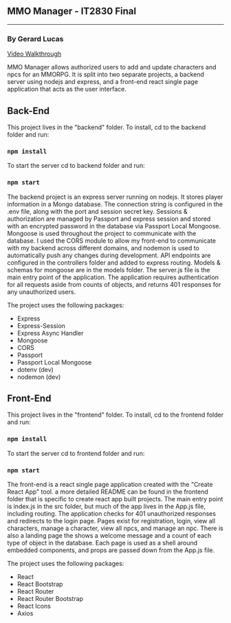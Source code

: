 ## **MMO Manager** - IT2830 Final
---
### By Gerard Lucas  

[Video Walkthrough](https://www.youtube.com/watch?v=F9ZlS_k0NhE)

MMO Manager allows authorized users to add and update characters and npcs for an MMORPG. It is split into two separate projects, a backend server using nodejs and express, and a front-end react single page application that acts as the user interface.  

## Back-End
This project lives in the "backend" folder. To install, cd to the backend folder and run:  

### `npm install`  


To start the server cd to backend folder and run:  

### `npm start`  
  
  
The backend project is an express server running on nodejs. It stores player information in a Mongo database. The connection string is configured
in the .env file, along with the port and session secret key. Sessions & authorization are managed by Passport and express session and stored with an
encrypted password in the database via Passport Local Mongoose. Mongoose is used throughout the project to communicate with the database. I used the
CORS module to allow my front-end to communicate with my backend across different domains, and nodemon is used to automatically push any changes during
development. API endpoints are configured in the controllers folder and added to express routing. Models & schemas for mongoose are in the models folder.
The server.js file is the main entry point of the application. The application requires authentication for all requests aside from counts of objects, and
returns 401 responses for any unauthorized users.  

The project uses the following packages:

+ Express
+ Express-Session
+ Express Async Handler
+ Mongoose
+ CORS
+ Passport
+ Passport Local Mongoose
+ dotenv (dev)
+ nodemon (dev)  

## Front-End
This project lives in the "frontend" folder. To install, cd to the frontend folder and run:

### `npm install`  

To start the server cd to frontend folder and run:

### `npm start`

The front-end is a react single page application created with the "Create React App" tool. a more detailed README can be found in the frontend folder that is specific
to create react app built projects. The main entry point is index.js in the src folder, but much of the app lives in the App.js file, including routing. The application
checks for 401 unauthorized responses and redirects to the login page. Pages exist for registration, login, view all characters, manage a character, view all npcs, and manage
an npc. There is also a landing page the shows a welcome message and a count of each type of object in the database. Each page is used as a shell around embedded components,
and props are passed down from the App.js file.

The project uses the following packages:

+ React
+ React Bootstrap
+ React Router
+ React Router Bootstrap
+ React Icons
+ Axios  
